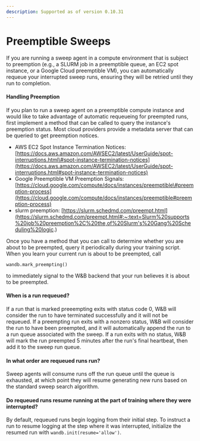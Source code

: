 ```yaml
---
description: Supported as of version 0.10.31
---
```


# Preemptible Sweeps

If you are running a sweep agent in a compute environment that is subject to preemption  \(e.g., a SLURM job in a preemptible queue, an EC2 spot instance, or a Google Cloud preemptible VM\), you can automatically requeue your interrupted sweep runs, ensuring they will be retried until they run to completion.

#### Handling Preemption

If you plan to run a sweep agent on a preemptible compute instance and would like to take advantage of automatic requeueing for preempted runs, first implement a method that can be called to query the instance's preemption status. Most cloud providers provide a metadata server that can be queried to get preemption notices. 

* AWS EC2 Spot Instance Termination Notices: [https://docs.aws.amazon.com/AWSEC2/latest/UserGuide/spot-interruptions.html\#spot-instance-termination-notices](https://docs.aws.amazon.com/AWSEC2/latest/UserGuide/spot-interruptions.html#spot-instance-termination-notices)
* Google Preemptible VM Preemption Signals: [https://cloud.google.com/compute/docs/instances/preemptible\#preemption-process](https://cloud.google.com/compute/docs/instances/preemptible#preemption-process)
* slurm preemption: [https://slurm.schedmd.com/preempt.html](https://slurm.schedmd.com/preempt.html#:~:text=Slurm%20supports%20job%20preemption%2C%20the,of%20Slurm's%20Gang%20Scheduling%20logic.)

Once you have a method that you can call to determine whether you are about to be preempted, query it periodically during your training script. When you learn your current run is about to be preempted, call 

```
wandb.mark_preempting()
```

to immediately signal to the W&B backend that your run believes it is about to be preempted. 

#### When is a run requeued?

If a run that is marked preeempting exits with status code 0, W&B will consider the run to have terminated successfully and it will not be requeued. If a preempting run exits with a nonzero status, W&B will consider the run to have been preempted, and it will automatically append the run to a run queue associated with the sweep. If a run exits with no status, W&B will mark the run preempted 5 minutes after the run's final heartbeat, then add it to the sweep run queue.

#### In what order are requeued runs run?

Sweep agents will consume runs off the run queue until the queue is exhausted, at which point they will resume generating new runs based on the standard sweep search algorithm. 

#### Do requeued runs resume running at the part of training where they were interrupted?

By default, requeued runs begin logging from their initial step. To instruct a run to resume logging at the step where it was interrupted, initialize the resumed run with `wandb.init(resume='allow')`.

